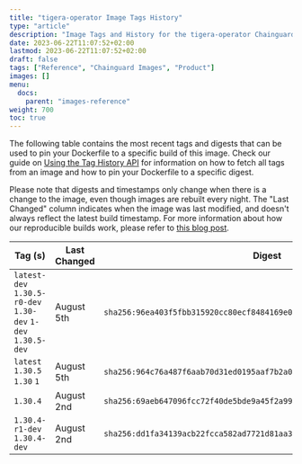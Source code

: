 ```yaml
---
title: "tigera-operator Image Tags History"
type: "article"
description: "Image Tags and History for the tigera-operator Chainguard Image"
date: 2023-06-22T11:07:52+02:00
lastmod: 2023-06-22T11:07:52+02:00
draft: false
tags: ["Reference", "Chainguard Images", "Product"]
images: []
menu:
  docs:
    parent: "images-reference"
weight: 700
toc: true
---
```


The following table contains the most recent tags and digests that can be used to pin your Dockerfile to a specific build of this image. Check our guide on [Using the Tag History API](/chainguard/chainguard-images/using-the-tag-history-api/) for information on how to fetch all tags from an image and how to pin your Dockerfile to a specific digest.

Please note that digests and timestamps only change when there is a change to the image, even though images are rebuilt every night. The "Last Changed" column indicates when the image was last modified, and doesn't always reflect the latest build timestamp. For more information about how our reproducible builds work, please refer to [this blog post](https://www.chainguard.dev/unchained/reproducing-chainguards-reproducible-image-builds).

| Tag (s)                                                       | Last Changed | Digest                                                                    |
|---------------------------------------------------------------|--------------|---------------------------------------------------------------------------|
|  `latest-dev` `1.30.5-r0-dev` `1.30-dev` `1-dev` `1.30.5-dev` | August 5th   | `sha256:96ea403f5fbb315920cc80ecf8484169e0e5da96a4da8d4962b8237cc4d51a40` |
|  `latest` `1.30.5` `1.30` `1`                                 | August 5th   | `sha256:964c76a487f6aab70d31ed0195aaf7b2a082f24326f5a81a6d3a77c4ccf14c7d` |
|  `1.30.4`                                                     | August 2nd   | `sha256:69aeb647096fcc72f40de5bde9a45f2a99423e5d4c896eab7fa47482913b3a51` |
|  `1.30.4-r1-dev` `1.30.4-dev`                                 | August 2nd   | `sha256:dd1fa34139acb22fcca582ad7721d81aa3e07d2efa063b8ce1a6706aa6e135da` |

